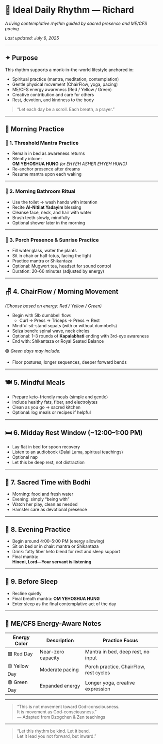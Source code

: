 # 📿 Ideal Daily Rhythm — Richard  
*A living contemplative rhythm guided by sacred presence and ME/CFS pacing*

_Last updated: July 9, 2025_

---

## ✦ Purpose  
This rhythm supports a monk-in-the-world lifestyle anchored in:

- Spiritual practice (mantra, meditation, contemplation)  
- Gentle physical movement (ChairFlow, yoga, pacing)  
- ME/CFS energy awareness (Red / Yellow / Green)  
- Creative contribution and care for others  
- Rest, devotion, and kindness to the body  

> “Let each day be a scroll. Each breath, a prayer.”

---

## 🌅 Morning Practice  

### 🛌 1. Threshold Mantra Practice  
- Remain in bed as awareness returns  
- Silently intone:  
  **OM YEHOSHUA HUNG** *(or EHYEH ASHER EHYEH HUNG)*  
- Re-anchor presence after dreams  
- Resume mantra upon each waking

---

### 🚿 2. Morning Bathroom Ritual  
- Use the toilet → wash hands with intention  
- Recite **Al-Nitilat Yadayim** blessing  
- Cleanse face, neck, and hair with water  
- Brush teeth slowly, mindfully  
- Optional shower later in the morning

---

### 🌄 3. Porch Presence & Sunrise Practice  
- Fill water glass, water the plants  
- Sit in chair or half-lotus, facing the light  
- Practice mantra or Shikantaza  
- Optional: Mugwort tea, headset for sound control  
- Duration: 20–60 minutes (adjusted by energy)

---

## 🪑 4. ChairFlow / Morning Movement  
*(Choose based on energy: Red / Yellow / Green)*

- Begin with 5lb dumbbell flow:  
  - Curl → Press → Triceps → Press → Rest  
- Mindful sit–stand squats (with or without dumbbells)  
- Seiza bench: spinal wave, neck circles  
- Optional: 1–3 rounds of **Kapalabhati** ending with 3rd-eye awareness  
- End with: Shikantaza or Royal Seated Balance  

🟢 *Green days may include:*  
- Floor postures, longer sequences, deeper forward bends

---

## 🍽️ 5. Mindful Meals  
- Prepare keto-friendly meals (simple and gentle)  
- Include healthy fats, fiber, and electrolytes  
- Clean as you go → sacred kitchen  
- Optional: log meals or recipes if helpful

---

## 🛏️ 6. Midday Rest Window (~12:00–1:00 PM)  
- Lay flat in bed for spoon recovery  
- Listen to an audiobook (Dalai Lama, spiritual teachings)  
- Optional nap  
- Let this be deep rest, not distraction

---

## 🐹 7. Sacred Time with Bodhi  
- Morning: food and fresh water  
- Evening: simply “being with”  
- Watch her play, clean as needed  
- Hamster care as devotional presence

---

## 🌙 8. Evening Practice  
- Begin around 4:00–5:00 PM (energy allowing)  
- Sit on bed or in chair: mantra or Shikantaza  
- Drink: fatty fiber keto blend for rest and sleep support  
- Final mantra:  
  **Hineni, Lord—Your servant is listening**  

---

## 🌌 9. Before Sleep  
- Recline quietly  
- Final breath mantra: **OM YEHOSHUA HUNG**  
- Enter sleep as the final contemplative act of the day

---

## 🧭 ME/CFS Energy-Aware Notes  

| Energy Color | Description        | Practice Focus                         |
|--------------|--------------------|----------------------------------------|
| 🟥 Red Day   | Near-zero capacity | Mantra in bed, deep rest, no input     |
| 🟡 Yellow Day| Moderate pacing    | Porch practice, ChairFlow, rest cycles |
| 🟢 Green Day | Expanded energy    | Longer yoga, creative expression       |

---

> “This is not movement toward God-consciousness.  
It is movement as God-consciousness.”  
> — Adapted from Dzogchen & Zen teachings

---

> “Let this rhythm be kind. Let it bend.  
Let it lead you not forward, but inward.”
